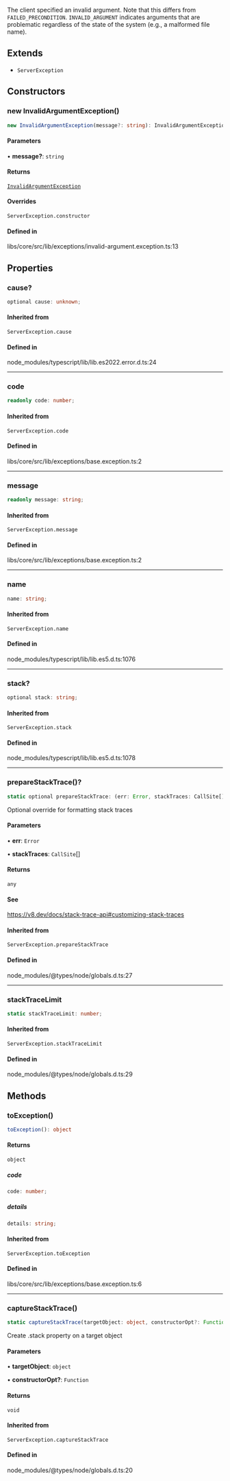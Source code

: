 The client specified an invalid argument. Note that this differs from
`FAILED_PRECONDITION`. `INVALID_ARGUMENT` indicates arguments that are
problematic regardless of the state of the system (e.g., a malformed file
name).

## Extends

- `ServerException`

## Constructors

### new InvalidArgumentException()

```ts
new InvalidArgumentException(message?: string): InvalidArgumentException
```

#### Parameters

• **message?**: `string`

#### Returns

[`InvalidArgumentException`](/docs/api/exceptions/InvalidArgumentException.md)

#### Overrides

`ServerException.constructor`

#### Defined in

libs/core/src/lib/exceptions/invalid-argument.exception.ts:13

## Properties

### cause?

```ts
optional cause: unknown;
```

#### Inherited from

`ServerException.cause`

#### Defined in

node\_modules/typescript/lib/lib.es2022.error.d.ts:24

***

### code

```ts
readonly code: number;
```

#### Inherited from

`ServerException.code`

#### Defined in

libs/core/src/lib/exceptions/base.exception.ts:2

***

### message

```ts
readonly message: string;
```

#### Inherited from

`ServerException.message`

#### Defined in

libs/core/src/lib/exceptions/base.exception.ts:2

***

### name

```ts
name: string;
```

#### Inherited from

`ServerException.name`

#### Defined in

node\_modules/typescript/lib/lib.es5.d.ts:1076

***

### stack?

```ts
optional stack: string;
```

#### Inherited from

`ServerException.stack`

#### Defined in

node\_modules/typescript/lib/lib.es5.d.ts:1078

***

### prepareStackTrace()?

```ts
static optional prepareStackTrace: (err: Error, stackTraces: CallSite[]) => any;
```

Optional override for formatting stack traces

#### Parameters

• **err**: `Error`

• **stackTraces**: `CallSite`[]

#### Returns

`any`

#### See

https://v8.dev/docs/stack-trace-api#customizing-stack-traces

#### Inherited from

`ServerException.prepareStackTrace`

#### Defined in

node\_modules/@types/node/globals.d.ts:27

***

### stackTraceLimit

```ts
static stackTraceLimit: number;
```

#### Inherited from

`ServerException.stackTraceLimit`

#### Defined in

node\_modules/@types/node/globals.d.ts:29

## Methods

### toException()

```ts
toException(): object
```

#### Returns

`object`

##### code

```ts
code: number;
```

##### details

```ts
details: string;
```

#### Inherited from

`ServerException.toException`

#### Defined in

libs/core/src/lib/exceptions/base.exception.ts:6

***

### captureStackTrace()

```ts
static captureStackTrace(targetObject: object, constructorOpt?: Function): void
```

Create .stack property on a target object

#### Parameters

• **targetObject**: `object`

• **constructorOpt?**: `Function`

#### Returns

`void`

#### Inherited from

`ServerException.captureStackTrace`

#### Defined in

node\_modules/@types/node/globals.d.ts:20
